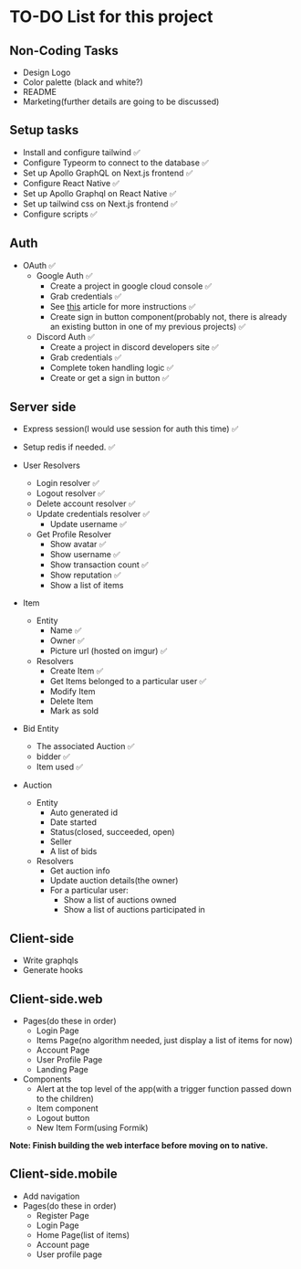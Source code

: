 # TO-DO List for this project

## Non-Coding Tasks

- Design Logo
- Color palette (black and white?)
- README
- Marketing(further details are going to be discussed)

## Setup tasks

- Install and configure tailwind ✅
- Configure Typeorm to connect to the database ✅
- Set up Apollo GraphQL on Next.js frontend ✅
- Configure React Native ✅
- Set up Apollo Graphql on React Native ✅
- Set up tailwind css on Next.js frontend ✅
- Configure scripts ✅

## Auth

- OAuth ✅
  - Google Auth ✅
    - Create a project in google cloud console ✅
    - Grab credentials ✅
    - See [this](https://medium.com/authpack/easy-google-auth-with-node-js-99ac40b97f4c) article for more instructions ✅
    - Create sign in button component(probably not, there is already an existing button in one of my previous projects) ✅
  - Discord Auth ✅
    - Create a project in discord developers site ✅
    - Grab credentials ✅
    - Complete token handling logic ✅
    - Create or get a sign in button ✅

## Server side

- Express session(I would use session for auth this time) ✅
- Setup redis if needed. ✅

- User Resolvers

  - Login resolver ✅
  - Logout resolver ✅
  - Delete account resolver ✅
  - Update credentials resolver ✅
    - Update username ✅
  - Get Profile Resolver
    - Show avatar ✅
    - Show username ✅
    - Show transaction count ✅
    - Show reputation ✅
    - Show a list of items

- Item

  - Entity
    - Name ✅
    - Owner ✅
    - Picture url (hosted on imgur) ✅
  - Resolvers
    - Create Item ✅
    - Get Items belonged to a particular user ✅
    - Modify Item
    - Delete Item
    - Mark as sold

- Bid Entity

  - The associated Auction ✅
  - bidder ✅
  - Item used ✅

- Auction
  - Entity
    - Auto generated id
    - Date started
    - Status(closed, succeeded, open)
    - Seller
    - A list of bids
  - Resolvers
    - Get auction info
    - Update auction details(the owner)
    - For a particular user:
      - Show a list of auctions owned
      - Show a list of auctions participated in

## Client-side

- Write graphqls
- Generate hooks

## Client-side.web

- Pages(do these in order)
  - Login Page
  - Items Page(no algorithm needed, just display a list of items for now)
  - Account Page
  - User Profile Page
  - Landing Page
- Components
  - Alert at the top level of the app(with a trigger function passed down to the children)
  - Item component
  - Logout button
  - New Item Form(using Formik)

**Note: Finish building the web interface before moving on to native.**

## Client-side.mobile

- Add navigation
- Pages(do these in order)
  - Register Page
  - Login Page
  - Home Page(list of items)
  - Account page
  - User profile page
